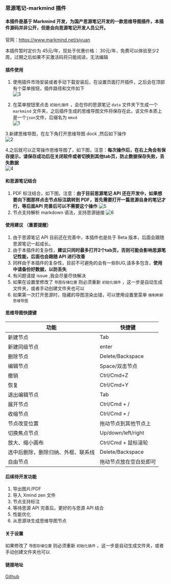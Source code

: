 ### 思源笔记-markmind 插件

#### 本插件是基于 Markmind 开发，为国产思源笔记开发的一款思维导图插件，本插件源码并非公开，但是会向思源笔记开发人员公开。
官网：https://www.markmind.net/siyuan

本插件暂时定价为 45元/年，现处于优惠价格： 30元/年，免费可以体验至少2周，过期之后如果不买激活码将只能阅读，无法编辑


#### 插件使用
1. 使用插件市场安装或者手动下载安装后，在设置页面打开插件，之后会在顶部有个菜单按钮，插件路径和文件如下  
![3](https://github.com/MarkMindCkm/siyuan-markmind/assets/18719494/3b718f38-981c-4109-ac31-aef196f6bcc6)

2. 在菜单按钮里点击 `初始化插件` ，会在你的思源笔记 `data` 文件夹下生成一个 `markmind` 文件夹，之后插件生成的思维导图文件将保存在此，该文件本质上是一个`json`文件，后缀名为 `mmxd`  
![1](https://github.com/MarkMindCkm/siyuan-markmind/assets/18719494/9d1db3d2-cec0-446e-93ee-06ab3751067f)

3.新建思维导图，在左下角打开思维导图 dock ,然后如下操作  
![2](https://github.com/MarkMindCkm/siyuan-markmind/assets/18719494/6c96c813-79d5-4c80-a7e8-e2ace02dd617)

4.之后就可以正常操作思维导图了，如下图，注意：**每次操作后，在右上角会有保存提示，请保存成功后在关闭软件或者切换到其他tab页，防止数据保存失败，丢失数据**  
![4](https://github.com/MarkMindCkm/siyuan-markmind/assets/18719494/531cecaa-d294-4452-9c25-8320d5476681)

#### 和思源笔记结合
1. PDF 标注结合，如下图，注意：**由于目前思源笔记 API 还在开发中，如果想要向下图那样点击节点标注跳转到 PDF，首先需要打开一篇思源自身的笔记才行，等后面API 完善后可以不需要这个操作**
![5](https://github.com/MarkMindCkm/siyuan-markmind/assets/18719494/338694bb-dee0-44d9-aa0c-7845803bc587)
2. 节点支持解析 markdown 语法，支持思源链接
![6](https://github.com/MarkMindCkm/siyuan-markmind/assets/18719494/1d6d9729-4fcf-46d1-ab27-675373da7b71)

#### 使用建议 （重要提醒）

1. 由于思源笔记 API 目前还在完善中，本插件也是处于 Beta 版本，后面会跟随思源笔记一起成长。
2. 由于本插件的复杂性，**建议只同时最多打开2个tab页，否则可能会影响思源笔记性能，后面也会跟随 API 进行改善**
3. 同样由于本插件的复杂性，目前不可避免的会有一些BUG,请多多包含，**使用中请备份好数据，以防丢失**
4. 有问题请提 issue ,我会尽量尽快解决
5. 如果在设置里修改了 `导图存储位置` 则必须重新 `初始化插件` ，这一步是自动生成文件夹，或者手动创建文件夹也可以
6. 如果第一次打开思源时，隐藏的导图渲染出错，可以使用设置里菜单 `强制刷新思维导图`

#### 思维导图快捷键

|功能                           | 快捷键                   |
| --------------------------------------- | ---------------------------- |
| 新建节点                          | Tab                          |
| 新建同级节点                      | enter                        |
| 删除节点                             | Delete/Backspace             |
| 编辑节点                              | Space/双击节点          |
| 撤销                                   | Ctrl/Cmd+Z                   |
| 恢复                                    | Ctrl/Cmd+Y                   |
| 退出编辑节点                          | Tab                          |
| 展开节点                             | Ctrl/Cmd + /                 |
| 收缩节点                           | Ctrl/Cmd + /                 |
| 节点改变位置               | 拖动节点到其他节点上          |
| 切换焦点节点                               | Up/down/left/right           |
| 放大、缩小画布                             | Ctrl/Cmd + 鼠标滚轮       |
| 选中后删除，删除归纳、外框、联系线 | Delete/Backspace             |
| 自由节点 | 拖动节点放在空白处即可             |

#### 后续待开发功能
1. 导出图片/PDF
2. 导入 Xmind zen 文件
3. 节点支持标注
4. 等待思源 API 完善后，更好的与思源 API 结合
5. 性能优化
6. 从思源块生成思维导图节点

#### 关于设置
如果修改了 `导图存储位置` 则必须重新 `初始化插件` ，这一步是自动生成文件夹，或者手动创建文件夹也可以

#### 链接地址
[Github](https://github.com/MarkMindCkm/siyuan-markmind)


